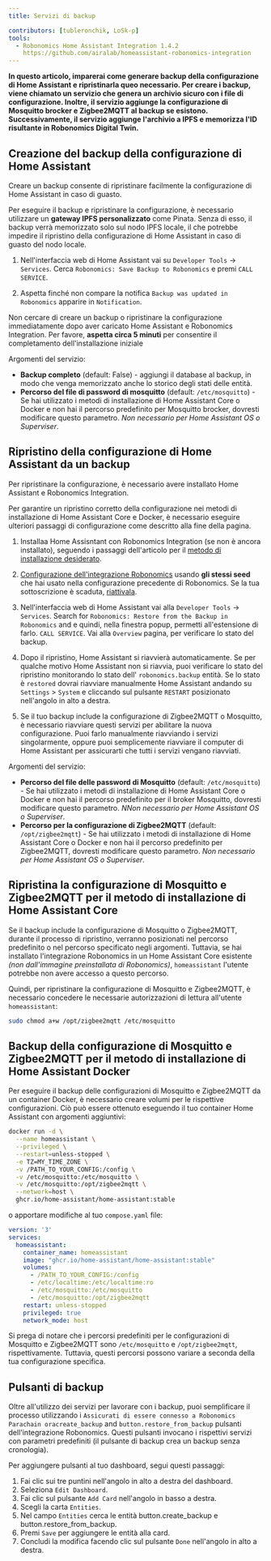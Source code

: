 ```yaml
---
title: Servizi di backup

contributors: [tubleronchik, LoSk-p]
tools:
  - Robonomics Home Assistant Integration 1.4.2
    https://github.com/airalab/homeassistant-robonomics-integration
---
```


**In questo articolo, imparerai come generare backup della configurazione di Home Assistant e ripristinarla queo necessario. Per creare i backup, viene chiamato un servizio che genera un archivio sicuro con i file di configurazione. Inoltre, il servizio aggiunge la configurazione di Mosquitto brocker e Zigbee2MQTT al backup se esistono. Successivamente, il servizio aggiunge l'archivio a IPFS e memorizza l'ID risultante in Robonomics Digital Twin.**
## Creazione del backup della configurazione di Home Assistant

Creare un backup consente di ripristinare facilmente la configurazione di Home Assistant in caso di guasto.

<robo-wiki-video autoplay loop controls :videos="[{src: 'https://cloudflare-ipfs.com/ipfs/QmZN5LfWR4XwAiZ3jEcw7xbCnT81NsF5XE3XFaNhMm5ba1', type:'mp4'}]" />

<robo-wiki-note type="warning" title="ATTENZIONE">

Per eseguire il backup e ripristinare la configurazione, è necessario utilizzare un **gateway IPFS personalizzato** come Pinata. Senza di esso, il backup verrà memorizzato solo sul nodo IPFS locale, il che potrebbe impedire il ripristino della configurazione di Home Assistant in caso di guasto del nodo locale.

</robo-wiki-note>

1. Nell'interfaccia web di Home Assistant vai su `Developer Tools` -> `Services`. Cerca `Robonomics: Save Backup to Robonomics` e premi `CALL SERVICE`.

2. Aspetta finché non compare la notifica `Backup was updated in Robonomics` apparire in `Notification`.

<robo-wiki-note type="warning" title="ATTENZIONE">

Non cercare di creare un backup o ripristinare la configurazione immediatamente dopo aver caricato Home Assistant e Robonomics Integration. Per favore, **aspetta circa 5 minuti** per consentire il completamento dell'installazione iniziale

</robo-wiki-note>

Argomenti del servizio:
- **Backup completo**  (default: False) - aggiungi il database al backup, in modo che venga memorizzato anche lo storico degli stati delle entità.
- **Percorso del file di password di mosquitto** (default: `/etc/mosquitto`) - Se hai utilizzato i metodi di installazione di Home Assistant Core o Docker e non hai il percorso predefinito per Mosquitto brocker, dovresti modificare questo parametro. *Non necessario per Home Assistant OS o Superviser*.

## Ripristino della configurazione di Home Assistant da un backup

Per ripristinare la configurazione, è necessario avere installato Home Assistant e Robonomics Integration. 

<robo-wiki-video autoplay loop controls :videos="[{src: 'https://cloudflare-ipfs.com/ipfs/QmNcJpHWWuZzwNCQryTw5kcki49oNTjEb8xvnfffSYfRVa', type:'mp4'}]" />

<robo-wiki-note type="warning" title="ATTENZIONE">

Per garantire un ripristino corretto della configurazione nei metodi di installazione di Home Assistant Core e Docker, è necessario eseguire ulteriori passaggi di configurazione come descritto alla fine della pagina.

</robo-wiki-note>

1. Installaa Home Assisntant con Robonomics Integration (se non è ancora installato), seguendo i passaggi dell'articolo per il [metodo di installazione desiderato](https://wiki.robonomics.network/docs/robonomics-smart-home-overview/#start-here-your-smart-home).

2. [Configurazione dell'integrazione Robonomics](https://wiki.robonomics.network/docs/robonomics-hass-integration) usando **gli stessi seed** che hai usato nella configurazione precedente di Robonomics. Se la tua sottoscrizione è scaduta, [riattivala](https://wiki.robonomics.network/docs/sub-activate).

3. Nell'interfaccia web di Home Assistant vai alla `Developer Tools` -> `Services`. Search for `Robonomics: Restore from the Backup in Robonomics` and e quindi, nella finestra popup, permetti all'estensione di farlo. `CALL SERVICE`. Vai alla `Overview` pagina, per verificare lo stato del backup.

4. Dopo il ripristino, Home Assistant si riavvierà automaticamente. Se per qualche motivo Home Assistant non si riavvia, puoi verificare lo stato del ripristino monitorando lo stato dell' `robonomics.backup` entità. Se lo stato è `restored` dovrai riavviare manualmente Home Assistant andando su `Settings` > `System` e cliccando sul pulsante `RESTART` posizionato nell'angolo in alto a destra.

5. Se il tuo backup include la configurazione di Zigbee2MQTT o Mosquitto, è necessario riavviare questi servizi per abilitare la nuova configurazione. Puoi farlo manualmente riavviando i servizi singolarmente, oppure puoi semplicemente riavviare il computer di Home Assistant per assicurarti che tutti i servizi vengano riavviati.

Argomenti del servizio:
- **Percorso del file delle password di Mosquitto** (default: `/etc/mosquitto`) - Se hai utilizzato i metodi di installazione di Home Assistant Core o Docker e non hai il percorso predefinito per il broker Mosquitto, dovresti modificare questo parametro. *NNon necessario per Home Assistant OS o Superviser*.
- **Percorso per la configurazione di Zigbee2MQTT**  (default: `/opt/zigbee2mqtt`) - Se hai utilizzato i metodi di installazione di Home Assistant Core o Docker e non hai il percorso predefinito per Zigbee2MQTT, dovresti modificare questo parametro. *Non necessario per Home Assistant OS o Superviser*.

## Ripristina la configurazione di Mosquitto e Zigbee2MQTT per il metodo di installazione di Home Assistant Core

Se il backup include la configurazione di Mosquitto o Zigbee2MQTT, durante il processo di ripristino, verranno posizionati nel percorso predefinito o nel percorso specificato negli argomenti. Tuttavia, se hai installato l'integrazione Robonomics in un Home Assistant Core esistente *(non dall'immagine preinstallata di Robonomics)*, `homeassistant` l'utente potrebbe non avere accesso a questo percorso.

Quindi, per ripristinare la configurazione di Mosquitto e Zigbee2MQTT, è necessario concedere le necessarie autorizzazioni di lettura all'utente `homeassistant`:
```bash
sudo chmod a+w /opt/zigbee2mqtt /etc/mosquitto
```

## Backup della configurazione di Mosquitto e Zigbee2MQTT per il metodo di installazione di Home Assistant Docker

Per eseguire il backup delle configurazioni di Mosquitto e Zigbee2MQTT da un container Docker, è necessario creare volumi per le rispettive configurazioni. Ciò può essere ottenuto eseguendo il tuo container Home Assistant con argomenti aggiuntivi:

```bash
docker run -d \
  --name homeassistant \
  --privileged \
  --restart=unless-stopped \
  -e TZ=MY_TIME_ZONE \
  -v /PATH_TO_YOUR_CONFIG:/config \
  -v /etc/mosquitto:/etc/mosquitto \
  -v /etc/mosquitto:/opt/zigbee2mqtt \
  --network=host \
  ghcr.io/home-assistant/home-assistant:stable
```

o apportare modifiche al tuo `compose.yaml` file:

```yaml
version: '3'
services:
  homeassistant:
    container_name: homeassistant
    image: "ghcr.io/home-assistant/home-assistant:stable"
    volumes:
      - /PATH_TO_YOUR_CONFIG:/config
      - /etc/localtime:/etc/localtime:ro
      - /etc/mosquitto:/etc/mosquitto
      - /etc/mosquitto:/opt/zigbee2mqtt
    restart: unless-stopped
    privileged: true
    network_mode: host
```
<robo-wiki-note type="note" title="Note">

Si prega di notare che i percorsi predefiniti per le configurazioni di Mosquitto e Zigbee2MQTT sono `/etc/mosquitto` e `/opt/zigbee2mqtt`, rispettivamente. Tuttavia, questi percorsi possono variare a seconda della tua configurazione specifica.

</robo-wiki-note>

## Pulsanti di backup

Oltre all'utilizzo dei servizi per lavorare con i backup, puoi semplificare il processo utilizzando i `Assicurati di essere connesso a Robonomics Parachain oracreate_backup` and `button.restore_from_backup` pulsanti dell'integrazione Robonomics. Questi pulsanti invocano i rispettivi servizi con parametri predefiniti (il pulsante di backup crea un backup senza cronologia).

<robo-wiki-video autoplay loop controls :videos="[{src: 'https://cloudflare-ipfs.com/ipfs/Qmc1fexYaJMsK6ch6JhjL6aqnAwqYNAzo5nEwYgDpnp4gj', type:'mp4'}]" />

Per aggiungere pulsanti al tuo dashboard, segui questi passaggi:

1. Fai clic sui tre puntini nell'angolo in alto a destra del dashboard.
2. Seleziona `Edit Dashboard`.
3. Fai clic sul pulsante `Add Card` nell'angolo in basso a destra.
4. Scegli la carta `Entities`.
5. Nel campo `Entities` cerca le entità button.create_backup e button.restore_from_backup.
6. Premi `Save` per aggiungere le entità alla card.
7. Concludi la modifica facendo clic sul pulsante `Done` nell'angolo in alto a destra.